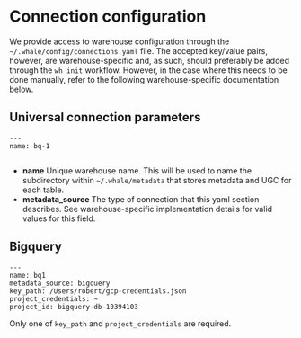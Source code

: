 # Connection configuration

We provide access to warehouse configuration through the `~/.whale/config/connections.yaml` file. The accepted key/value pairs, however, are warehouse-specific and, as such, should preferably be added through the `wh init` workflow. However, in the case where this needs to be done manually, refer to the following warehouse-specific documentation below.

## Universal connection parameters

```text
---
name: bq-1
 

```

* **name** Unique warehouse name. This will be used to name the subdirectory within `~/.whale/metadata` that stores metadata and UGC for each table.
* **metadata\_source** The type of connection that this yaml section describes. See warehouse-specific implementation details for valid values for this field.

## Bigquery

```text
---
name: bq1
metadata_source: bigquery
key_path: /Users/robert/gcp-credentials.json
project_credentials: ~
project_id: bigquery-db-10394103
```

Only one of `key_path` and `project_credentials` are required.



